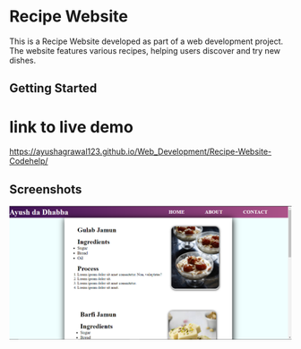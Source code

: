 # Recipe Website

This is a Recipe Website developed as part of a web development project. The website features various recipes, helping users discover and try new dishes.

## Getting Started
# link to live demo
https://ayushagrawal123.github.io/Web_Development/Recipe-Website-Codehelp/


## Screenshots

![Game Screenshot](./images/Screenshot.png)
